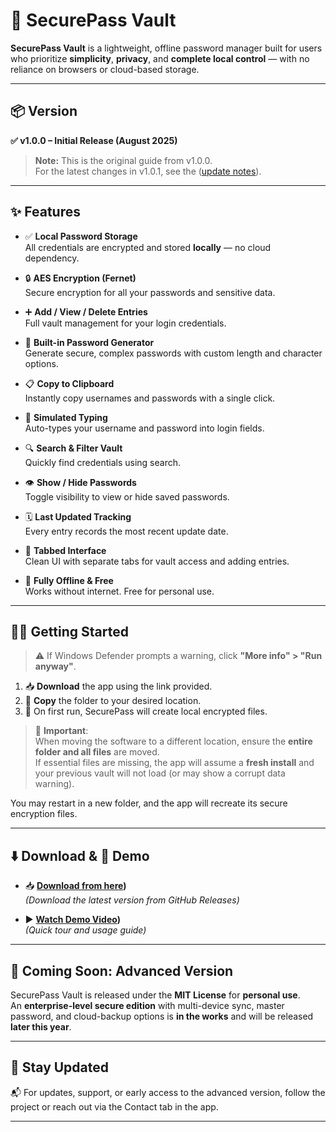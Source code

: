 # 🔐 SecurePass Vault

**SecurePass Vault** is a lightweight, offline password manager built for users who prioritize **simplicity**, **privacy**, and **complete local control** — with no reliance on browsers or cloud-based storage.

---

## 📦 Version
**✅ v1.0.0 – Initial Release (August 2025)**

> **Note:** This is the original guide from v1.0.0.  
> For the latest changes in v1.0.1, see the ([update notes](https://github.com/Sripathi69/SecurePassVault/releases/tag/v1.0.1)).


---

## ✨ Features

- ✅ **Local Password Storage**  
  All credentials are encrypted and stored **locally** — no cloud dependency.

- 🔒 **AES Encryption (Fernet)**  
  Secure encryption for all your passwords and sensitive data.

- ➕ **Add / View / Delete Entries**  
  Full vault management for your login credentials.

- 🧠 **Built-in Password Generator**  
  Generate secure, complex passwords with custom length and character options.

- 📋 **Copy to Clipboard**  
  Instantly copy usernames and passwords with a single click.

- 🎯 **Simulated Typing**  
  Auto-types your username and password into login fields.

- 🔍 **Search & Filter Vault**  
  Quickly find credentials using search.

- 👁️ **Show / Hide Passwords**  
  Toggle visibility to view or hide saved passwords.

- 🗓️ **Last Updated Tracking**  
  Every entry records the most recent update date.

- 🧩 **Tabbed Interface**  
  Clean UI with separate tabs for vault access and adding entries.

- 📴 **Fully Offline & Free**  
  Works without internet. Free for personal use.

---

## 🧑‍💻 Getting Started

> ⚠️ If Windows Defender prompts a warning, click **"More info" > "Run anyway"**.

1. 📥 **Download** the app using the link provided.
2. 📂 **Copy** the folder to your desired location.
3. 🚀 On first run, SecurePass will create local encrypted files.

> 🧠 **Important**:  
> When moving the software to a different location, ensure the **entire folder and all files** are moved.  
> If essential files are missing, the app will assume a **fresh install** and your previous vault will not load (or may show a corrupt data warning).

You may restart in a new folder, and the app will recreate its secure encryption files.

---

## ⬇️ Download & 🎥 Demo

- 📥 **[Download from here](https://github.com/Sripathi69/SecurePassVault/releases/download/v1.0.0/SecurePassVault.exe))**  
  *(Download the latest version from GitHub Releases)*

- ▶️ **[Watch Demo Video](https://youtu.be/qfzjHx4zEkw))**  
  *(Quick tour and usage guide)*
---

## 🚀 Coming Soon: Advanced Version

SecurePass Vault is released under the **MIT License** for **personal use**.  
An **enterprise-level secure edition** with multi-device sync, master password, and cloud-backup options is **in the works** and will be released **later this year**.

---

## 🔗 Stay Updated

📬 For updates, support, or early access to the advanced version, follow the project or reach out via the Contact tab in the app.

---

